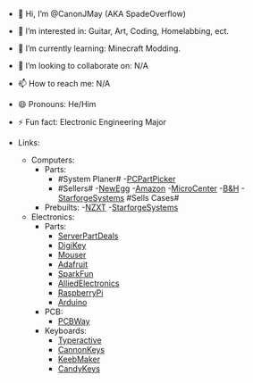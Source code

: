- 👋 Hi, I’m @CanonJMay (AKA SpadeOverflow)
- 👀 I’m interested in: Guitar, Art, Coding, Homelabbing, ect.
- 🌱 I’m currently learning: Minecraft Modding.
- 💞️ I’m looking to collaborate on: N/A
- 📫 How to reach me: N/A
- 😄 Pronouns: He/Him
- ⚡ Fun fact: Electronic Engineering Major

- Links:
  - Computers:
    - Parts:
      - #System Planer#
      -[PCPartPicker](https://pcpartpicker.com)
      - #Sellers#
      -[NewEgg](https://www.newegg.com)
      -[Amazon](https://www.amazon.com)
      -[MicroCenter](https://www.microcenter.com)
      -[B&H](https://www.bhphotovideo.com)
      -[StarforgeSystems](https://starforgesystems.com) #Sells Cases#
    - Prebuilts:
      -[NZXT](https://nzxt.com)
      -[StarforgeSystems](https://starforgesystems.com)
  - Electronics:
    - Parts:
      - [ServerPartDeals](https://serverpartdeals.com)
      - [DigiKey](https://www.digikey.com)
      - [Mouser](https://www.mouser.com)
      - [Adafruit](https://www.adafruit.com)
      - [SparkFun](https://www.sparkfun.com)
      - [AlliedElectronics](https://us.rs-online.com)
      - [RaspberryPi](https://www.raspberrypi.com)
      - [Arduino](https://www.arduino.cc)
    - PCB:
      - [PCBWay](https://www.pcbway.com)
    - Keyboards:
      - [Typeractive](https://typeractive.xyz)
      - [CannonKeys](https://cannonkeys.com)
      - [KeebMaker](https://keebmaker.com)
      - [CandyKeys](https://candykeys.com)
